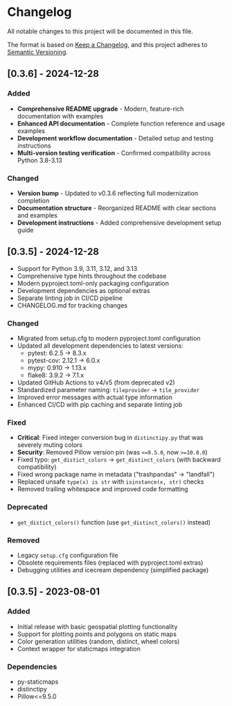 # Changelog

All notable changes to this project will be documented in this file.

The format is based on [Keep a Changelog](https://keepachangelog.com/en/1.0.0/),
and this project adheres to [Semantic Versioning](https://semver.org/spec/v2.0.0.html).

## [0.3.6] - 2024-12-28

### Added
- **Comprehensive README upgrade** - Modern, feature-rich documentation with examples
- **Enhanced API documentation** - Complete function reference and usage examples
- **Development workflow documentation** - Detailed setup and testing instructions
- **Multi-version testing verification** - Confirmed compatibility across Python 3.8-3.13

### Changed
- **Version bump** - Updated to v0.3.6 reflecting full modernization completion
- **Documentation structure** - Reorganized README with clear sections and examples
- **Development instructions** - Added comprehensive development setup guide

## [0.3.5] - 2024-12-28
- Support for Python 3.9, 3.11, 3.12, and 3.13
- Comprehensive type hints throughout the codebase
- Modern pyproject.toml-only packaging configuration
- Development dependencies as optional extras
- Separate linting job in CI/CD pipeline
- CHANGELOG.md for tracking changes

### Changed
- Migrated from setup.cfg to modern pyproject.toml configuration
- Updated all development dependencies to latest versions:
  - pytest: 6.2.5 → 8.3.x
  - pytest-cov: 2.12.1 → 6.0.x
  - mypy: 0.910 → 1.13.x
  - flake8: 3.9.2 → 7.1.x
- Updated GitHub Actions to v4/v5 (from deprecated v2)
- Standardized parameter naming: `tileprovider` → `tile_provider`
- Improved error messages with actual type information
- Enhanced CI/CD with pip caching and separate linting job

### Fixed
- **Critical**: Fixed integer conversion bug in `distinctipy.py` that was severely muting colors
- **Security**: Removed Pillow version pin (was `<=9.5.0`, now `>=10.0.0`)
- Fixed typo: `get_distict_colors` → `get_distinct_colors` (with backward compatibility)
- Fixed wrong package name in metadata ("trashpandas" → "landfall")
- Replaced unsafe `type(x) is str` with `isinstance(x, str)` checks
- Removed trailing whitespace and improved code formatting

### Deprecated
- `get_distict_colors()` function (use `get_distinct_colors()` instead)

### Removed
- Legacy `setup.cfg` configuration file
- Obsolete requirements files (replaced with pyproject.toml extras)
- Debugging utilities and icecream dependency (simplified package)

## [0.3.5] - 2023-08-01

### Added
- Initial release with basic geospatial plotting functionality
- Support for plotting points and polygons on static maps
- Color generation utilities (random, distinct, wheel colors)
- Context wrapper for staticmaps integration

### Dependencies
- py-staticmaps
- distinctipy
- Pillow<=9.5.0
